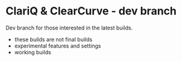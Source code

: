 # ClariQ & ClearCurve - dev branch
Dev branch for those interested in the latest builds.
* these builds are not final builds
* experimental features and settings
* working builds
